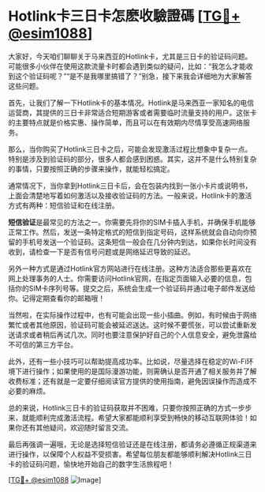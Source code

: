# Hotlink卡三日卡怎麽收驗證碼 [[TG💪+ @esim1088](https://t.me/s/esim1088)]

大家好，今天咱们聊聊关于马来西亚的Hotlink卡，尤其是三日卡的验证码问题。可能很多小伙伴在使用这款流量卡时都会遇到类似的疑问，比如：“我怎么才能收到这个验证码呢？”“是不是我哪里搞错了？”别急，接下来我会详细地为大家解答这些问题。

首先，让我们了解一下Hotlink卡的基本情况。Hotlink是马来西亚一家知名的电信运营商，其提供的三日卡非常适合短期游客或者需要临时流量支持的用户。这张卡的主要特点就是价格实惠、操作简单，而且可以在有效期内尽情享受高速网络服务。

那么，当你购买了Hotlink三日卡之后，可能会发现激活过程比想象中复杂一点。特别是涉及到验证码的部分，很多人都会感到困惑。其实，这并不是什么特别复杂的事情，只要按照正确的步骤来操作，就能轻松搞定。

通常情况下，当你拿到Hotlink三日卡后，会在包装内找到一张小卡片或说明书，上面会清楚地写着如何激活以及接收验证码的方法。一般来说，Hotlink卡的激活方式有两种：短信验证和在线注册。

**短信验证**是最常见的方法之一。你需要先将你的SIM卡插入手机，并确保手机能够正常工作。然后，发送一条特定格式的短信到指定号码，这样系统就会自动向你预留的手机号发送一个验证码。这条短信一般会在几分钟内到达，如果你长时间没有收到，请检查一下是否有信号问题或是网络延迟导致的延迟。

另外一种方式是通过Hotlink官方网站进行在线注册。这种方法适合那些更喜欢在网上处理事务的人士。你需要访问Hotlink官网，在指定页面输入必要的信息，包括你的SIM卡序列号等。提交之后，系统会生成一个验证码并通过电子邮件发送给你。记得定期查看你的邮箱哦！

当然啦，在实际操作过程中，也有可能会出现一些小插曲。例如，有时候由于网络繁忙或者其他原因，验证码可能会被延迟送达。这时候不要慌张，可以尝试重新发送请求或者稍后再试几次。同时也要注意保护好自己的个人信息安全，避免泄露给不可信的第三方平台。

此外，还有一些小技巧可以帮助提高成功率。比如说，尽量选择在稳定的Wi-Fi环境下进行操作；如果使用的是国际漫游功能，则需确认是否开通了相关服务并了解收费标准；还有就是一定要仔细阅读官方提供的使用指南，避免因误操作而造成不必要的麻烦。

总的来说，Hotlink三日卡的验证码获取并不困难，只要你按照正确的方式一步步来，就能顺利完成激活流程。希望大家都能顺利享受到畅快的移动互联网体验！如果你还有其他疑问，欢迎随时留言交流。

最后再强调一遍哦，无论是选择短信验证还是在线注册，都请务必遵循正规渠道来进行操作，以保障个人权益不受损害。希望每位朋友都能够顺利解决Hotlink三日卡的验证码问题，愉快地开始自己的数字生活旅程吧！

[[TG💪+ @esim1088](https://t.me/s/esim1088) ![Image](https://i.postimg.cc/4NQfJmqS/Snipaste-2025-05-13-00-14-12.png)]